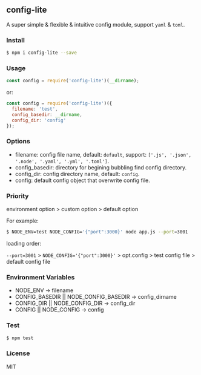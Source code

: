 ## config-lite

A super simple & flexible & intuitive config module, support `yaml` & `toml`.

### Install

```bash
$ npm i config-lite --save
```

### Usage

```js
const config = require('config-lite')(__dirname);
```

or:

```js
const config = require('config-lite')({
  filename: 'test',
  config_basedir: __dirname,
  config_dir: 'config'
});
```

### Options

- filename: config file name, default: `default`, support: `['.js', '.json', '.node', '.yaml', '.yml', '.toml']`.
- config_basedir: directory for begining bubbling find config directory.
- config_dir: config directory name, default: `config`.
- config: default config object that overwrite config file.

### Priority

environment option > custom option > default option

For example:

```bash
$ NODE_ENV=test NODE_CONFIG='{"port":3000}' node app.js --port=3001
```

loading order:

`--port=3001` > `NODE_CONFIG='{"port":3000}'` > opt.config > test config file > default config file

### Environment Variables

- NODE_ENV -> filename
- CONFIG_BASEDIR || NODE_CONFIG_BASEDIR -> config_dirname
- CONFIG_DIR || NODE_CONFIG_DIR -> config_dir
- CONFIG || NODE_CONFIG -> config

### Test

```bash
$ npm test
```

### License

MIT
